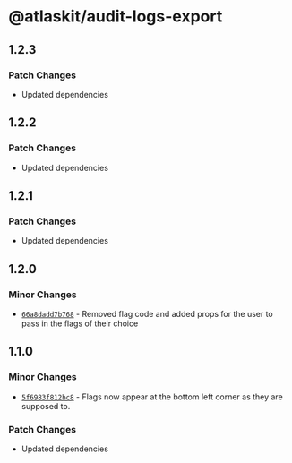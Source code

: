 # @atlaskit/audit-logs-export

## 1.2.3

### Patch Changes

- Updated dependencies

## 1.2.2

### Patch Changes

- Updated dependencies

## 1.2.1

### Patch Changes

- Updated dependencies

## 1.2.0

### Minor Changes

- [`66a8dadd7b768`](https://bitbucket.org/atlassian/atlassian-frontend-monorepo/commits/66a8dadd7b768) -
  Removed flag code and added props for the user to pass in the flags of their choice

## 1.1.0

### Minor Changes

- [`5f6983f812bc8`](https://bitbucket.org/atlassian/atlassian-frontend-monorepo/commits/5f6983f812bc8) -
  Flags now appear at the bottom left corner as they are supposed to.

### Patch Changes

- Updated dependencies
